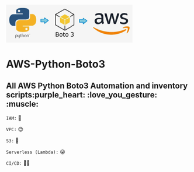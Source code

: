 ![alt text](https://github.com/Jagat45106/AWS-Python/blob/main/pythonboto3.png)

<H1>AWS-Python-Boto3</H1> 
<H2>All AWS Python Boto3 Automation and inventory scripts:purple_heart: :love_you_gesture: :muscle:</H2>

`IAM:` :cowboy_hat_face:

`VPC:` :wink:

`S3:` :smiling_face_with_three_hearts:

`Serverless (Lambda):` :stuck_out_tongue_winking_eye:

`CI/CD:` :face_in_clouds:

